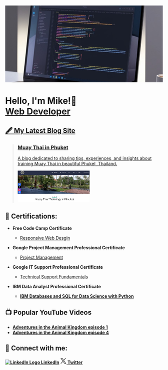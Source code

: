 ![Banner Image](hero2.jpg)
  <h1>Hello, I'm Mike!👋  <br/><a href="https://github.com/mwheeler2244">Web Developer</a> <a href="https://www.linkedin.com/in/michael-wheeler12//"></h1>

## 🖋️ My Latest Blog Site

> ### Muay Thai in Phuket
> A blog dedicated to sharing tips, experiences, and insights about training Muay Thai in beautiful Phuket, Thailand.
>
> [![My Latest Blog](https://github.com/mwheeler2244/mwheeler2244/blob/main/muaythaiphuket.png?raw=true)](https://muaythaiinphuket.com)

  


<h2>📃 Certifications:</h2>

- <b>Free Code Camp Certificate</b>
   - [Responsive Web Desgin](https://www.freecodecamp.org/certification/fcceaf2f614-f472-4103-87b6-ed1e94486f3f/responsive-web-design)

- <b>Google Project Management Professional Certificate</b>
  - [Project Management](https://www.coursera.org/account/accomplishments/professional-cert/ZMG6JGGNAFT4)
- <b>Google IT Support Professional Certificate</b>
  - [Technical Support Fundamentals](https://www.coursera.org/account/accomplishments/verify/4QXGP4238FML)
- <b>IBM Data Analyst Professional Certificate<b>
  - [IBM Databases and SQL for Data Science with Python](https://www.coursera.org/account/accomplishments/verify/6M6UR6RCSTQZ)

<h2>📺 Popular YouTube Videos</h2>

- [Adventures in the Animal Kingdom episode 1](https://www.youtube.com/watch?v=w8tO_XDp41M&t=4s)
- [Adventures in the Animal Kingdom episode 4](https://www.youtube.com/watch?v=ip_X3LJCXMg)
  

<h2> 🤳 Connect with me:</h2>



  
<a href="https://www.linkedin.com/in/michael-wheeler12/">
    <img src="https://upload.wikimedia.org/wikipedia/commons/thumb/c/ca/LinkedIn_logo_initials.png/768px-LinkedIn_logo_initials.png" width="22px" alt="LinkedIn Logo">
    LinkedIn</a>

<a href="https://x.com/Michael68374214" target="_blank">
  <img src="./11053970_x_logo_twitter_new_brand_icon.png" alt="X (Twitter) Logo" width="20" height="20">
  Twitter
</a>





